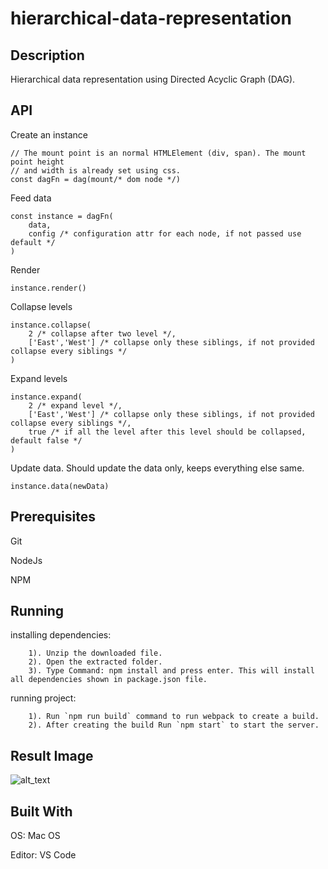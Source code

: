 # hierarchical-data-representation

## Description
Hierarchical data representation using Directed Acyclic Graph (DAG). 


## API

Create an instance

    // The mount point is an normal HTMLElement (div, span). The mount point height
    // and width is already set using css.
    const dagFn = dag(mount/* dom node */)

Feed data

    const instance = dagFn(
    	data, 
    	config /* configuration attr for each node, if not passed use default */
    )

Render

    instance.render()

Collapse levels

    instance.collapse(
    	2 /* collapse after two level */, 
    	['East','West'] /* collapse only these siblings, if not provided collapse every siblings */
    )

Expand levels

    instance.expand(
    	2 /* expand level */, 
    	['East','West'] /* collapse only these siblings, if not provided collapse every siblings */, 
    	true /* if all the level after this level should be collapsed, default false */
    )

Update data. Should update the data only, keeps everything else same.

    instance.data(newData)

## Prerequisites

Git

NodeJs

NPM

## Running

  installing dependencies:
```
    1). Unzip the downloaded file.
    2). Open the extracted folder. 
    3). Type Command: npm install and press enter. This will install all dependencies shown in package.json file.
```
  running project:
```
    1). Run `npm run build` command to run webpack to create a build.
    2). After creating the build Run `npm start` to start the server.
```
## Result Image
![alt_text](https://i.imgur.com/NJXmfnj.png)

## Built With

OS: Mac OS

Editor: VS Code
